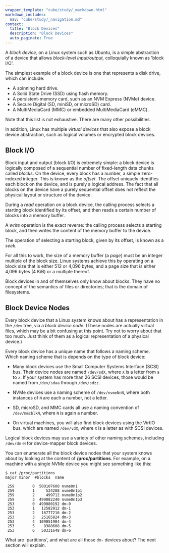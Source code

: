 ```yaml
---
wrapper_template: "cube/study/_markdown.html"
markdown_includes:
  nav: "cube/study/_navigation.md"
context:
  title: "Block Devices"
  description: "Block Devices"
  auto_paginate: True
---
```


A *block device,* on a Linux system such as Ubuntu, is a simple
abstraction of a device that allows *block-level input/output,*
colloquially known as 'block I/O'.

The simplest example of a block device is one that represents a disk
drive, which can include:

* A spinning hard drive.
* A Solid State Drive (SSD) using flash memory.
* A persistent-memory card, such as an NVM Express (NVMe) device.
* A Secure Digital (SD, miniSD, or microSD) card.
* A MultiMediaCard (MMC) or embedded MultiMediaCard (eMMC).

Note that this list is not exhaustive. There are many other possibilities.

In addition, Linux has multiple *virtual devices* that also expose a
block device abstraction, such as logical volumes or encrypted block
devices.


## Block I/O

Block input and output (block I/O) is extremely simple: a block device
is logically composed of a sequential number of fixed-length data
chunks called *blocks*. On the device, every block has a number, a
simple zero-indexed integer. This is known as the *offset*. The
offset uniquely identifies each block on the device, and is purely a
logical address. The fact that all blocks on the device have a purely
sequential offset does not reflect the physical layout or structure of
the device.

During a *read* operation on a block device, the
calling process selects a starting block identified by its offset, and
then reads a certain number of blocks into a memory buffer. 

A *write* operation is the exact reverse: the calling process
selects a starting block, and then writes the content of the memory
buffer to the device.

The operation of selecting a starting block, given by its offset, is
known as a *seek*.

For all this to work, the size of a memory buffer (a *page*) must be
an integer multiple of the block size. Linux systems achieve this by
operating on a block size that is either 512 or 4,096 bytes, and a
page size that is either 4,096 bytes (4 KiB) or a multiple thereof.

Block devices in and of themselves only know about blocks. They have
no concept of the semantics of files or directories; that is the
domain of filesystems.


## Block Device Nodes

Every block device that a Linux system knows about has a
representation in the `/dev` tree, via a *block device node.* (These
nodes are actually virtual files, which may be a bit confusing at this
point. Try not to worry about that too much. Just think of them as a
logical representation of a physical device.)

Every block device has a unique name that follows a naming
scheme. Which naming scheme that is depends on the type of block
device:

* Many block devices use the Small Computer Systems Interface (SCSI)
  bus. Their device nodes are named `/dev/sdX`, where `X` is a letter
  from `a` to `z`. If your system has more than 26 SCSI devices,
  those would be named from `/dev/sdaa` through `/dev/sdzz`.

* NVMe devices use a naming scheme of `/dev/nvmeNnN`, where both
  instances of `N` are each a  number, not a letter.

* SD, microSD, and MMC cards all use a naming convention of
  `/dev/mmcblkN`, where `N` is again a number.

* On virtual machines, you will also find block devices using the VirtIO
  bus, which are named `/dev/vdX`, where `X` is a letter as with SCSI
  devices.
  
Logical block devices may use a variety of other naming schemes,
including `/dev/dm-N` for device-mapper block devices.

You can enumerate all the block device nodes that your system knows
about by looking at the content of **/proc/partitions**. For example,
on a machine with a single NVMe device you might see something like this:

```
$ cat /proc/partitions 
major minor  #blocks  name

 259        0  500107608 nvme0n1
 259        1     524288 nvme0n1p1
 259        2     499712 nvme0n1p2
 259        3  499082240 nvme0n1p3
 253        0  499080192 dm-0
 253        1   12582912 dm-1
 253        2   16777216 dm-2
 253        3   25165824 dm-3
 253        4  109051904 dm-4
 253        5    8388608 dm-5
 253        6   50331648 dm-6
```

What are 'partitions', and what are all those `dm-` devices about?
The next section will explain.
